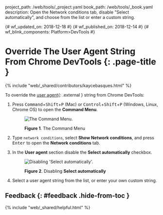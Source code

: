 project_path: /web/tools/_project.yaml book_path: /web/tools/_book.yaml description: Open the Network conditions tab, disable "Select automatically", and choose from the list or enter a custom string.

{# wf_updated_on: 2018-12-18 #} {# wf_published_on: 2018-12-14 #} {# wf_blink_components: Platform>DevTools #}

# Override The User Agent String From Chrome DevTools {: .page-title }

{% include "web/_shared/contributors/kaycebasques.html" %}

To override the [user agent](https://developer.mozilla.org/en-US/docs/Glossary/User_agent){: .external } string from Chrome DevTools:

1. Press <kbd>Command</kbd>+<kbd>Shift</kbd>+<kbd>P</kbd> (Mac) or <kbd>Control</kbd>+<kbd>Shift</kbd>+<kbd>P</kbd> (Windows, Linux, Chrome OS) to open the **Command Menu**.
    
    <figure> 
    
    ![The Command Menu.](/web/tools/chrome-devtools/images/shared/command-menu.png) <figcaption> **Figure 1**. The Command Menu </figcaption> </figure>
2. Type `network conditions`, select **Show Network conditions**, and press <kbd>Enter</kbd> to open the **Network conditions** tab.

3. In the **User agent** section disable the **Select automatically** checkbox.
    
    <figure> 
    
    ![Disabling 'Select automatically'.](/web/tools/chrome-devtools/device-mode/imgs/user-agent.png) <figcaption> **Figure 2**. Disabling **Select automatically** </figcaption> </figure>
4. Select a user agent string from the list, or enter your own custom string.

## Feedback {: #feedback .hide-from-toc }

{% include "web/_shared/helpful.html" %}